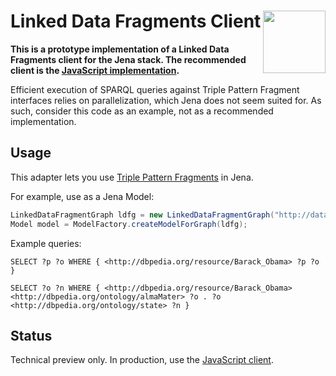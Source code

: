 # Linked Data Fragments Client <img src="http://linkeddatafragments.org/images/logo.svg" width="100" align="right" alt="" />

**This is a prototype implementation of a Linked Data Fragments client for the Jena stack.
The recommended client is the [JavaScript implementation](https://github.com/LinkedDataFragments/Client.js/).**

Efficient execution of SPARQL queries against Triple Pattern Fragment interfaces
relies on parallelization, which Jena does not seem suited for.
As such, consider this code as an example, not as a recommended implementation.

## Usage

This adapter lets you use [Triple Pattern Fragments](http://linkeddatafragments.org/in-depth/#tpf) in Jena.

For example, use as a Jena Model:

```Java
LinkedDataFragmentGraph ldfg = new LinkedDataFragmentGraph("http://data.linkeddatafragments.org/dbpedia");
Model model = ModelFactory.createModelForGraph(ldfg);
```

Example queries:

```SPARQL
SELECT ?p ?o WHERE { <http://dbpedia.org/resource/Barack_Obama> ?p ?o }

SELECT ?o ?n WHERE { <http://dbpedia.org/resource/Barack_Obama> <http://dbpedia.org/ontology/almaMater> ?o . ?o <http://dbpedia.org/ontology/state> ?n }
```

## Status
Technical preview only.
In production, use the [JavaScript client](https://github.com/LinkedDataFragments/Client.js).
